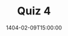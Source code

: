 ---
type: quiz
date: 1404-02-09T15:00:00
title: "Quiz 4"
links:
  - url: /static_files/quizes/Q4.pdf
    name: Questions
hide_from_announcments: true
---